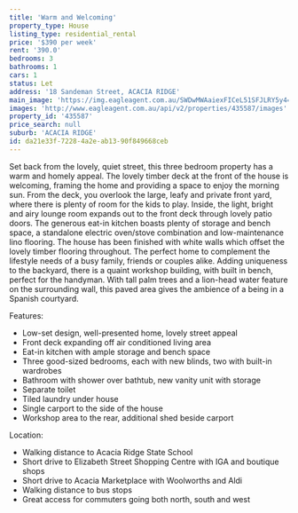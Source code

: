 ```yaml
---
title: 'Warm and Welcoming'
property_type: House
listing_type: residential_rental
price: '$390 per week'
rent: '390.0'
bedrooms: 3
bathrooms: 1
cars: 1
status: Let
address: '18 Sandeman Street, ACACIA RIDGE'
main_image: 'https://img.eagleagent.com.au/SWDwMWAaiexFICeL51SFJLRY5y4=/1280x854/smart/https://s3-us-west-2.amazonaws.com/eagleagent-orig/images/6825891/426658762-image-M.jpg'
images: 'http://www.eagleagent.com.au/api/v2/properties/435587/images'
property_id: '435587'
price_search: null
suburb: 'ACACIA RIDGE'
id: da21e33f-7228-4a2e-ab13-90f849668ceb
---
```

Set back from the lovely, quiet street, this three bedroom property has a warm and homely appeal. The lovely timber deck at the front of the house is welcoming, framing the home and providing a space to enjoy the morning sun. From the deck, you overlook the large, leafy and private front yard, where there is plenty of room for the kids to play. Inside, the light, bright and airy lounge room expands out to the front deck through lovely patio doors. The generous eat-in kitchen boasts plenty of storage and bench space, a standalone electric oven/stove combination and low-maintenance lino flooring. The house has been finished with white walls which offset the lovely timber flooring throughout. The perfect home to complement the lifestyle needs of a busy family, friends or couples alike. Adding uniqueness to the backyard, there is a quaint workshop building, with built in bench, perfect for the handyman. With tall palm trees and a lion-head water feature on the surrounding wall, this paved area gives the ambience of a being in a Spanish courtyard.

Features:

*  Low-set design, well-presented home, lovely street appeal
*  Front deck expanding off air conditioned living area
*  Eat-in kitchen with ample storage and bench space
*  Three good-sized bedrooms, each with new blinds, two with built-in wardrobes
*  Bathroom with shower over bathtub, new vanity unit with storage
*  Separate toilet
*  Tiled laundry under house
*  Single carport to the side of the house
*  Workshop area to the rear, additional shed beside carport

Location:

*  Walking distance to Acacia Ridge State School
*  Short drive to Elizabeth Street Shopping Centre with IGA and boutique shops
*  Short drive to Acacia Marketplace with Woolworths and Aldi
*  Walking distance to bus stops
*  Great access for commuters going both north, south and west